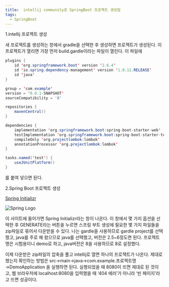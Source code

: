 ```yaml
---
title:  intellij community로 SpringBoot 프로젝트 생성법
tags:
  - SpringBoot
---
```


1.intellij 프로젝트 생성

새 프로젝트를 생성하는 창에서 gradle을 선택한 후 생성하면 프로젝트가 생성된다. 이 프로젝트가 열리면 가장 먼저 build.gardle이라는 파일이 열린다. 이 파일에

```java
plugins {
	id 'org.springframework.boot' version '2.6.4'
	id 'io.spring.dependency-management' version '1.0.11.RELEASE'
	id 'java'
}

group = 'com.example'
version = '0.0.1-SNAPSHOT'
sourceCompatibility = '8'

repositories {
	mavenCentral()
}

dependencies {
	implementation 'org.springframework.boot:spring-boot-starter-web'
	testImplementation 'org.springframework.boot:spring-boot-starter-test'
	compileOnly 'org.projectlombok:lombok'
	annotationProcessor 'org.projectlombok:lombok'
}

tasks.named('test') {
	useJUnitPlatform()
}
```

를 붙여 넣으면 된다.

2.Spring Boot 프로젝트 생성

[Spring Initializr](https://start.spring.io/)

![Spring Logo](http://melonicedlatte.com/assets/images/2021_3Q/spring_boot_logo.png)

이 사이트에 들어가면 Spring Initializr라는 창이 나온다. 이 창에서 몇 가지 옵션을 선택한 후 GENERATE라는 버튼을 누르면 스프링 부트 생성에 필요한 몇 가지 파일들을 zip파일로 묶어서 다운받을 수 있다. 나는 gardle을 사용하므로 gardle project를 선택했고, java를 주로 해 왔으므로 java를 선택했고, 버전은 2.5~6정도면 된다. 프로젝트명은 시험용이니 demo로 하고, java버전은 8을 사용하므로 8로 설정했다.

이제 다운받은 zip파일의 압축을 풀고 intellij로 열면 하나의 프로젝트가 나온다. 제대로 했는지 확인하는 방법은 src→main→java→com.example.프로젝트명→DemoApplication 을 실행하면 된다. 실행되었을 때 8080이 뜨면 제대로 된 것이고, 웹 브라우저에 localhost:8080을 입력했을 때 ‘404 에러’가 아니라 ‘빈 페이지’라고 뜨면 성공이다.

